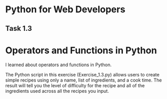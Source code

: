 # Python for Web Developers
## Task 1.3
# Operators and Functions in Python

I learned about operators and functions in Python. 

The Python script in this exercise (Exercise_1.3.py) allows users to create simple recipes using only a name, list of ingredients, and a cook time. The result will tell you the level of difficulty for the recipe and all of the ingredients used across all the recipes you input.